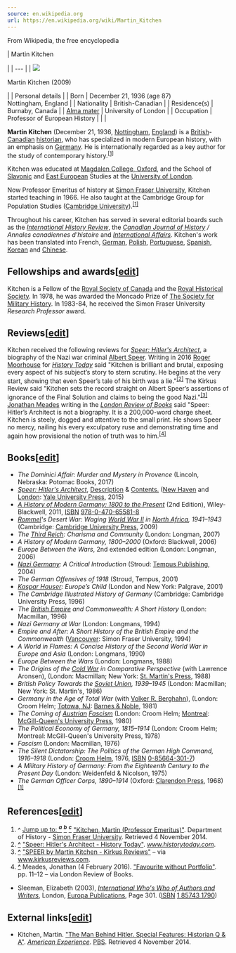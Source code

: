 ```yaml
---
source: en.wikipedia.org
url: https://en.wikipedia.org/wiki/Martin_Kitchen
---
```


From Wikipedia, the free encyclopedia

| 
Martin Kitchen

 |
| --- |
| [![](https://upload.wikimedia.org/wikipedia/commons/thumb/3/33/Martin_Kitchen_%28cropped%29.JPG/220px-Martin_Kitchen_%28cropped%29.JPG)](https://en.wikipedia.org/wiki/File:Martin_Kitchen_(cropped).JPG)

Martin Kitchen (2009)

 |
| Personal details |
| Born | December 21, 1936 (age 87)  
Nottingham, England |
| Nationality | British-Canadian |
| Residence(s) | Burnaby, Canada |
| [Alma mater](https://en.wikipedia.org/wiki/Alma_mater "Alma mater") | University of London |
| Occupation | Professor of European History |
|  |

**Martin Kitchen** (December 21, 1936, [Nottingham](https://en.wikipedia.org/wiki/Nottingham "Nottingham"), [England](https://en.wikipedia.org/wiki/England "England")) is a [British](https://en.wikipedia.org/wiki/United_Kingdom "United Kingdom")\-[Canadian](https://en.wikipedia.org/wiki/Canadians "Canadians") [historian](https://en.wikipedia.org/wiki/Historian "Historian"), who has specialized in modern European history, with an emphasis on [Germany](https://en.wikipedia.org/wiki/Germany "Germany"). He is internationally regarded as a key author for the study of contemporary history.<sup id="cite_ref-SFU_1-0"><a href="https://en.wikipedia.org/wiki/Martin_Kitchen#cite_note-SFU-1">[1]</a></sup>

Kitchen was educated at [Magdalen College, Oxford](https://en.wikipedia.org/wiki/Magdalen_College,_Oxford "Magdalen College, Oxford"), and the School of [Slavonic](https://en.wikipedia.org/wiki/Slavic_studies "Slavic studies") and [East European](https://en.wikipedia.org/wiki/East_European "East European") Studies at the [University of London](https://en.wikipedia.org/wiki/University_of_London "University of London").

Now Professor Emeritus of history at [Simon Fraser University](https://en.wikipedia.org/wiki/Simon_Fraser_University "Simon Fraser University"), Kitchen started teaching in 1966. He also taught at the Cambridge Group for Population Studies ([Cambridge University](https://en.wikipedia.org/wiki/Cambridge_University "Cambridge University")).<sup id="cite_ref-SFU_1-1"><a href="https://en.wikipedia.org/wiki/Martin_Kitchen#cite_note-SFU-1">[1]</a></sup>

Throughout his career, Kitchen has served in several editorial boards such as the _[International History Review](https://en.wikipedia.org/wiki/International_History_Review "International History Review")_, the _[Canadian Journal of History](https://en.wikipedia.org/wiki/Canadian_Journal_of_History "Canadian Journal of History") / Annales canadiennes d'histoire_ and _[International Affairs](https://en.wikipedia.org/wiki/International_Affairs_(journal) "International Affairs (journal)")_. Kitchen's work has been translated into French, [German](https://en.wikipedia.org/wiki/German_language "German language"), [Polish](https://en.wikipedia.org/wiki/Polish_language "Polish language"), [Portuguese](https://en.wikipedia.org/wiki/Portuguese_language "Portuguese language"), [Spanish](https://en.wikipedia.org/wiki/Spanish_language "Spanish language"), [Korean](https://en.wikipedia.org/wiki/Korean_language "Korean language") and [Chinese](https://en.wikipedia.org/wiki/Chinese_language "Chinese language").

## Fellowships and awards\[[edit](https://en.wikipedia.org/w/index.php?title=Martin_Kitchen&action=edit&section=1 "Edit section: Fellowships and awards")\]

Kitchen is a Fellow of the [Royal Society of Canada](https://en.wikipedia.org/wiki/Royal_Society_of_Canada "Royal Society of Canada") and the [Royal Historical Society](https://en.wikipedia.org/wiki/Royal_Historical_Society "Royal Historical Society"). In 1978, he was awarded the Moncado Prize of [The Society for Military History](https://en.wikipedia.org/wiki/The_Society_for_Military_History "The Society for Military History"). In 1983-84, he received the Simon Fraser University _Research Professor_ award.

## Reviews\[[edit](https://en.wikipedia.org/w/index.php?title=Martin_Kitchen&action=edit&section=2 "Edit section: Reviews")\]

Kitchen received the following reviews for _[Speer: Hitler's Architect](https://en.wikipedia.org/wiki/Speer:_Hitler%27s_Architect "Speer: Hitler's Architect")_, a biography of the Nazi war criminal [Albert Speer](https://en.wikipedia.org/wiki/Albert_Speer "Albert Speer"). Writing in 2016 [Roger Moorhouse](https://en.wikipedia.org/wiki/Roger_Moorhouse "Roger Moorhouse") for _[History Today](https://en.wikipedia.org/wiki/History_Today "History Today")_ said "Kitchen is brilliant and brutal, exposing every aspect of his subject’s story to stern scrutiny. He begins at the very start, showing that even Speer’s tale of his birth was a lie."<sup id="cite_ref-2"><a href="https://en.wikipedia.org/wiki/Martin_Kitchen#cite_note-2">[2]</a></sup> The Kirkus Review said "Kitchen sets the record straight on Albert Speer’s assertions of ignorance of the Final Solution and claims to being the good Nazi."<sup id="cite_ref-3"><a href="https://en.wikipedia.org/wiki/Martin_Kitchen#cite_note-3">[3]</a></sup> [Jonathan Meades](https://en.wikipedia.org/wiki/Jonathan_Meades "Jonathan Meades") writing in the _[London Review of Books](https://en.wikipedia.org/wiki/London_Review_of_Books "London Review of Books")_ said "Speer: Hitler’s Architect is not a biography. It is a 200,000-word charge sheet. Kitchen is steely, dogged and attentive to the small print. He shows Speer no mercy, nailing his every exculpatory ruse and demonstrating time and again how provisional the notion of truth was to him.<sup id="cite_ref-4"><a href="https://en.wikipedia.org/wiki/Martin_Kitchen#cite_note-4">[4]</a></sup>

## Books\[[edit](https://en.wikipedia.org/w/index.php?title=Martin_Kitchen&action=edit&section=3 "Edit section: Books")\]

-   _The Dominici Affair: Murder and Mystery in Provence_ (Lincoln, Nebraska: Potomac Books, 2017)
-   _[Speer: Hitler's Architect](https://en.wikipedia.org/wiki/Speer:_Hitler%27s_Architect "Speer: Hitler's Architect")_, [Description](https://books.google.com/books?id=ORGhCgAAQBAJ) & [Contents.](https://books.google.com/books?id=ORGhCgAAQBAJ&pg=PR7ots) ([New Haven](https://en.wikipedia.org/wiki/New_Haven "New Haven") and [London](https://en.wikipedia.org/wiki/London "London"): [Yale University Press](https://en.wikipedia.org/wiki/Yale_University_Press "Yale University Press"), 2015)
-   [_A History of Modern Germany: 1800 to the Present_](http://au.wiley.com/WileyCDA/WileyTitle/productCd-047065581X.html) (2nd Edition), Wiley-Blackwell, 2011, [ISBN](https://en.wikipedia.org/wiki/ISBN_(identifier) "ISBN (identifier)") [978-0-470-65581-8](https://en.wikipedia.org/wiki/Special:BookSources/978-0-470-65581-8 "Special:BookSources/978-0-470-65581-8")
-   _[Rommel](https://en.wikipedia.org/wiki/Rommel "Rommel")'s Desert War: Waging [World War II](https://en.wikipedia.org/wiki/World_War_II "World War II") in [North Africa](https://en.wikipedia.org/wiki/North_Africa "North Africa"), 1941–1943_ (Cambridge: [Cambridge University Press](https://en.wikipedia.org/wiki/Cambridge_University_Press "Cambridge University Press"), 2009)
-   _The [Third Reich](https://en.wikipedia.org/wiki/Third_Reich "Third Reich"): Charisma and Community_ (London: Longman, 2007)
-   _A History of Modern Germany, 1800–2000_ (Oxford: Blackwell, 2006)
-   _Europe Between the Wars_, 2nd extended edition (London: Longman, 2006)
-   _[Nazi Germany](https://en.wikipedia.org/wiki/Nazi_Germany "Nazi Germany"): A Critical Introduction_ (Stroud: [Tempus Publishing](https://en.wikipedia.org/wiki/Tempus_Publishing "Tempus Publishing"), 2004)
-   _The German Offensives of 1918_ (Stroud, Tempus, 2001)
-   _[Kaspar Hauser](https://en.wikipedia.org/wiki/Kaspar_Hauser "Kaspar Hauser"): Europe’s Child_ (London and New York: Palgrave, 2001)
-   _The Cambridge Illustrated History of Germany_ (Cambridge: Cambridge University Press, 1996)
-   _The [British Empire](https://en.wikipedia.org/wiki/British_Empire "British Empire") and Commonwealth: A Short History_ (London: Macmillan, 1996)
-   _Nazi Germany at War_ (London: Longmans, 1994)
-   _Empire and After: A Short History of the British Empire and the Commonwealth_ ([Vancouver](https://en.wikipedia.org/wiki/Vancouver "Vancouver"): Simon Fraser University, 1994)
-   _A World in Flames: A Concise History of the Second World War in Europe and Asia_ (London: Longmans, 1990)
-   _Europe Between the Wars_ (London: Longmans, 1988)
-   _The Origins of the [Cold War](https://en.wikipedia.org/wiki/Cold_War "Cold War") in Comparative Perspective_ (with Lawrence Aronsen), (London: Macmillan; New York: [St. Martin's Press](https://en.wikipedia.org/wiki/St._Martin%27s_Press "St. Martin's Press"), 1988)
-   _British Policy Towards the [Soviet Union](https://en.wikipedia.org/wiki/Soviet_Union "Soviet Union"), 1939–1945_ (London: Macmillan; New York: St. Martin's, 1986)
-   _Germany in the Age of Total War_ (with [Volker R. Berghahn](https://en.wikipedia.org/wiki/Volker_R._Berghahn "Volker R. Berghahn")), (London: Croom Helm; [Totowa, NJ](https://en.wikipedia.org/wiki/Totowa,_NJ "Totowa, NJ"): [Barnes & Noble](https://en.wikipedia.org/wiki/Barnes_%26_Noble "Barnes & Noble"), 1981)
-   _The Coming of [Austrian](https://en.wikipedia.org/wiki/Austria "Austria") [Fascism](https://en.wikipedia.org/wiki/Fascism "Fascism")_ (London: Croom Helm; [Montreal](https://en.wikipedia.org/wiki/Montreal "Montreal"): [McGill-Queen's University Press](https://en.wikipedia.org/wiki/McGill-Queen%27s_University_Press "McGill-Queen's University Press"), 1980)
-   _The Political Economy of Germany, 1815–1914_ (London: Croom Helm; Montreal: McGill-Queen's University Press, 1978)
-   _Fascism_ (London: Macmillan, 1976)
-   _The Silent Dictatorship: The Politics of the German High Command, 1916–1918_ (London: [Croom Helm](https://en.wikipedia.org/wiki/Croom_Helm "Croom Helm"), 1976, [ISBN](https://en.wikipedia.org/wiki/ISBN_(identifier) "ISBN (identifier)") [0-85664-301-7](https://en.wikipedia.org/wiki/Special:BookSources/0-85664-301-7 "Special:BookSources/0-85664-301-7"))
-   _A Military History of Germany: From the Eighteenth Century to the Present Day_ (London: Weidenfeld & Nicolson, 1975)
-   _The German Officer Corps, 1890–1914_ (Oxford: [Clarendon Press](https://en.wikipedia.org/wiki/Clarendon_Press "Clarendon Press"), 1968)<sup id="cite_ref-SFU_1-2"><a href="https://en.wikipedia.org/wiki/Martin_Kitchen#cite_note-SFU-1">[1]</a></sup>

## References\[[edit](https://en.wikipedia.org/w/index.php?title=Martin_Kitchen&action=edit&section=4 "Edit section: References")\]

1.  ^ [Jump up to: <sup><i><b>a</b></i></sup>](https://en.wikipedia.org/wiki/Martin_Kitchen#cite_ref-SFU_1-0) [<sup><i><b>b</b></i></sup>](https://en.wikipedia.org/wiki/Martin_Kitchen#cite_ref-SFU_1-1) [<sup><i><b>c</b></i></sup>](https://en.wikipedia.org/wiki/Martin_Kitchen#cite_ref-SFU_1-2) ["Kitchen, Martin (Professor Emeritus)"](https://www.sfu.ca/history/faculty-and-staff/retired/martin-kitchen.html). Department of History - [Simon Fraser University](https://en.wikipedia.org/wiki/Simon_Fraser_University "Simon Fraser University"). Retrieved 4 November 2014.
2.  **[^](https://en.wikipedia.org/wiki/Martin_Kitchen#cite_ref-2 "Jump up")** ["Speer: Hitler's Architect - History Today"](https://www.historytoday.com/reviews/speer-hitler%E2%80%99s-architect). _www.historytoday.com_.
3.  **[^](https://en.wikipedia.org/wiki/Martin_Kitchen#cite_ref-3 "Jump up")** ["SPEER by Martin Kitchen - Kirkus Reviews"](https://www.kirkusreviews.com/book-reviews/martin-kitchen/speer-hitler/) – via www.kirkusreviews.com.
4.  **[^](https://en.wikipedia.org/wiki/Martin_Kitchen#cite_ref-4 "Jump up")** Meades, Jonathan (4 February 2016). ["Favourite without Portfolio"](https://www.lrb.co.uk/v38/n03/jonathan-meades/favourite-without-portfolio). pp. 11–12 – via London Review of Books.

-   Sleeman, Elizabeth (2003), _[International Who's Who of Authors and Writers](https://en.wikipedia.org/wiki/International_Who%27s_Who_of_Authors_and_Writers "International Who's Who of Authors and Writers")_, London, [Europa Publications](https://en.wikipedia.org/wiki/Europa_Publications "Europa Publications"), Page 301. ([ISBN](https://en.wikipedia.org/wiki/ISBN_(identifier) "ISBN (identifier)") [1 85743 1790](https://en.wikipedia.org/wiki/Special:BookSources/1%2B85743%2B1790 "Special:BookSources/1+85743+1790"))

## External links\[[edit](https://en.wikipedia.org/w/index.php?title=Martin_Kitchen&action=edit&section=5 "Edit section: External links")\]

-   Kitchen, Martin. ["The Man Behind Hitler. Special Features: Historian Q & A"](https://www.pbs.org/wgbh/amex/goebbels/sfeature/reich.html). _[American Experience](https://en.wikipedia.org/wiki/American_Experience "American Experience")_. [PBS](https://en.wikipedia.org/wiki/PBS "PBS"). Retrieved 4 November 2014.
